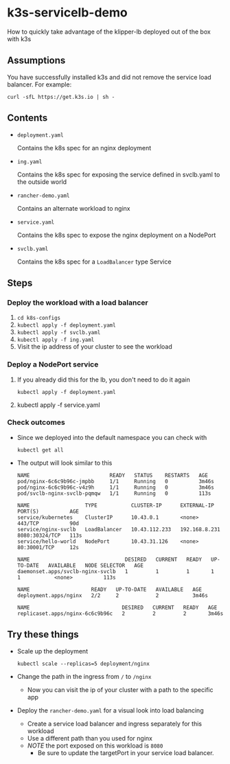 # k3s-servicelb-demo
How to quickly take advantage of the klipper-lb deployed out of the box with k3s

## Assumptions

You have successfully installed k3s and did not remove the service load balancer. For example:

`curl -sfL https://get.k3s.io | sh -`


## Contents

* `deployment.yaml`

    Contains the k8s spec for an nginx deployment

* `ing.yaml`

    Contains the k8s spec for exposing the service defined in svclb.yaml to the outside world

* `rancher-demo.yaml`

    Contains an alternate workload to nginx

* `service.yaml`

    Contains the k8s spec to expose the nginx deployment on a NodePort

* `svclb.yaml`

    Contains the k8s spec for a `LoadBalancer` type Service

## Steps

### Deploy the workload with a load balancer

1. `cd k8s-configs`
1. `kubectl apply -f deployment.yaml`
1. `kubectl apply -f svclb.yaml`
1. `kubectl apply -f ing.yaml`
1. Visit the ip address of your cluster to see the workload


### Deploy a NodePort service

1. If you already did this for the lb, you don't need to do it again

    `kubectl apply -f deployment.yaml`

1. kubectl apply -f service.yaml

### Check outcomes

* Since we deployed into the default namespace you can check with

    `kubectl get all`

* The output will look similar to this

    ```
    NAME                          READY   STATUS    RESTARTS   AGE
    pod/nginx-6c6c9b96c-jmpbb     1/1     Running   0          3m46s
    pod/nginx-6c6c9b96c-v4z9h     1/1     Running   0          3m46s
    pod/svclb-nginx-svclb-pqmqw   1/1     Running   0          113s

    NAME                  TYPE           CLUSTER-IP      EXTERNAL-IP     PORT(S)          AGE
    service/kubernetes    ClusterIP      10.43.0.1       <none>          443/TCP          90d
    service/nginx-svclb   LoadBalancer   10.43.112.233   192.168.8.231   8080:30324/TCP   113s
    service/hello-world   NodePort       10.43.31.126    <none>          80:30001/TCP     12s

    NAME                               DESIRED   CURRENT   READY   UP-TO-DATE   AVAILABLE   NODE SELECTOR   AGE
    daemonset.apps/svclb-nginx-svclb   1         1         1       1            1           <none>          113s

    NAME                    READY   UP-TO-DATE   AVAILABLE   AGE
    deployment.apps/nginx   2/2     2            2           3m46s

    NAME                              DESIRED   CURRENT   READY   AGE
    replicaset.apps/nginx-6c6c9b96c   2         2         2       3m46s
    ```

## Try these things

* Scale up the deployment

    `kubectl scale --replicas=5 deployment/nginx`

* Change the path in the ingress from `/` to `/nginx`

    * Now you can visit the ip of your cluster with a path to the specific app

* Deploy the `rancher-demo.yaml` for a visual look into load balancing

    * Create a service load balancer and ingress separately for this workload
    * Use a different path than you used for nginx
    * *NOTE* the port exposed on this workload is `8080` 
        * Be sure to update the targetPort in your service load balancer. 


